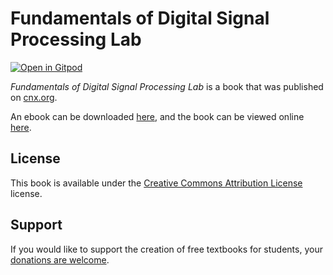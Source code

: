 # Fundamentals of Digital Signal Processing Lab

[![Open in Gitpod](https://gitpod.io/button/open-in-gitpod.svg)](https://gitpod.io/from-referrer/)

_Fundamentals of Digital Signal Processing Lab_ is a book that was published on [cnx.org](https://cnx.org/).

An ebook can be downloaded [here](https://github.com/cnx-user-books/cnxbook-fundamentals-of-digital-signal-processing-lab/releases/latest), and the book can be viewed online [here](https://github.com/cnx-user-books/cnxbook-fundamentals-of-digital-signal-processing-lab/releases/latest).

## License
This book is available under the [Creative Commons Attribution License](./LICENSE) license.

## Support
If you would like to support the creation of free textbooks for students, your [donations are welcome](https://riceconnect.rice.edu/donation/support-openstax-banner).
